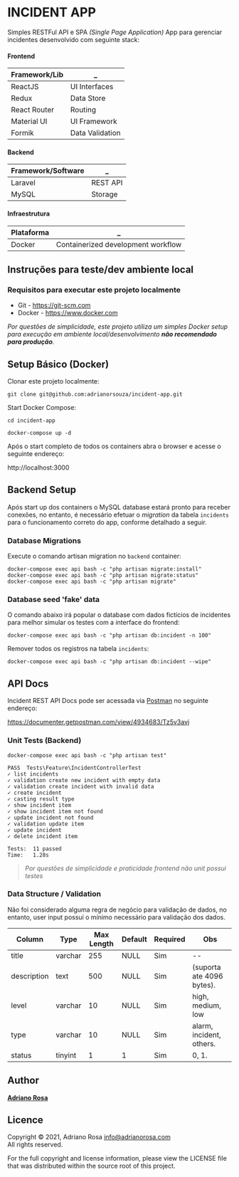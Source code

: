 INCIDENT APP
============

Simples RESTFul API e SPA _(Single Page Application)_ App para gerenciar incidentes 
desenvolvido com seguinte stack:

#### Frontend

Framework/Lib      | _
------------------ | ---------------
ReactJS            | UI Interfaces
Redux              | Data Store
React Router       | Routing
Material UI        | UI Framework
Formik             | Data Validation


#### Backend

Framework/Software | _
------------------ | ---------------
Laravel            | REST API
MySQL              | Storage

#### Infraestrutura

Plataforma         | _
------------------ | ---------------
Docker             | Containerized development workflow


## Instruções para teste/dev ambiente local

### Requisitos para executar este projeto localmente

- Git - https://git-scm.com
- Docker - https://www.docker.com

_Por questões de simplicidade, este projeto utiliza um simples Docker setup 
para execução em ambiente local/desenvolvimento **não recomendado para produção**._ 

## Setup Básico (Docker)

Clonar este projeto localmente:

    git clone git@github.com:adrianorsouza/incident-app.git


Start Docker Compose:
    
    cd incident-app

    docker-compose up -d

Após o start completo de todos os containers abra o browser e acesse o seguinte endereço: 

http://localhost:3000


## Backend Setup

Após start up dos containers o MySQL database estará pronto para receber conexões, no entanto, 
é necessário efetuar o _migration_ da tabela `incidents` para o funcionamento correto
do app, conforme detalhado a seguir.


### Database Migrations

Execute o comando artisan migration no `backend` container: 

    docker-compose exec api bash -c "php artisan migrate:install" 
    docker-compose exec api bash -c "php artisan migrate:status"
    docker-compose exec api bash -c "php artisan migrate"


### Database seed 'fake' data

O comando abaixo irá popular o database com dados fictícios de incidentes para melhor 
simular os testes com a interface do frontend:

    docker-compose exec api bash -c "php artisan db:incident -n 100"

Remover todos os registros na tabela `incidents`:

    docker-compose exec api bash -c "php artisan db:incident --wipe"


## API Docs 

Incident REST API Docs pode ser acessada via [Postman](https://www.postman.com) no seguinte endereço: 

https://documenter.getpostman.com/view/4934683/Tz5v3avj


### Unit Tests (Backend)
    
    docker-compose exec api bash -c "php artisan test"

```
PASS  Tests\Feature\IncidentControllerTest
✓ list incidents
✓ validation create new incident with empty data
✓ validation create incident with invalid data
✓ create incident
✓ casting result type
✓ show incident item
✓ show incident item not found
✓ update incident not found
✓ validation update item
✓ update incident
✓ delete incident item

Tests:  11 passed
Time:   1.28s
```

> _Por questões de simplicidade e praticidade frontend não unit possui testes_


### Data Structure / Validation

Não foi considerado alguma regra de negócio para validação de dados, no entanto, 
user input possuí o mínimo necessário para validação dos dados.

Column       | Type       | Max Length          | Default  | Required | Obs
-------------|------------|---------------------| -------- | -------- | -----
title        | varchar    | 255                 | NULL     | Sim      | --
description  | text       | 500                 | NULL     | Sim      | (suporta ate 4096 bytes).
level        | varchar    | 10                  | NULL     | Sim      | high, medium, low
type         | varchar    | 10                  | NULL     | Sim      | alarm, incident, others.
status       | tinyint    | 1                   | 1        | Sim      | 0, 1.


## Author

[**Adriano Rosa**](https://adrianorosa.com)

## Licence

Copyright © 2021, Adriano Rosa  <info@adrianorosa.com>  
All rights reserved.

For the full copyright and license information, please view the LICENSE
file that was distributed within the source root of this project.
